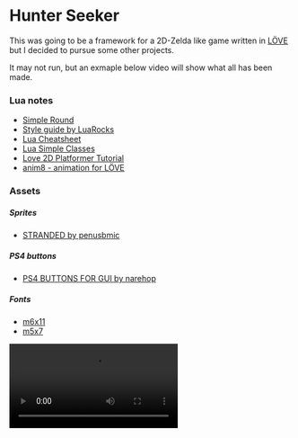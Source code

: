 # Hunter Seeker

This was going to be a framework for a 2D-Zelda like game written in [LÖVE](https://love2d.org/)
but I decided to pursue some other projects.

It may not run, but an exmaple below video will show what all has been made.

### Lua notes

- [Simple Round](http://lua-users.org/wiki/SimpleRound)
- [Style guide by LuaRocks](https://github.com/luarocks/lua-style-guide)
- [Lua Cheatsheet](https://devhints.io/lua)
- [Lua Simple Classes](http://lua-users.org/wiki/SimpleLuaClasses)
- [Love 2D Platformer Tutorial](https://love2d.org/wiki/Tutorial:Baseline_2D_Platformer)
- [anim8 - animation for LÖVE](https://github.com/kikito/anim8)

### Assets

##### Sprites

- [STRANDED by penusbmic](https://penusbmic.itch.io/stranded-top-down-sci-fi-hero)

##### PS4 buttons

- [PS4 BUTTONS FOR GUI by narehop](https://narehop.itch.io/ps4-controller-buttons-free)

##### Fonts

- [m6x11](https://managore.itch.io/m6x11)
- [m5x7](https://managore.itch.io/m5x7)

<video src="./example.mp4" />
